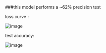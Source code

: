 ###this model performs a ~62% precision test

loss curve :

![image](https://github.com/PGImage/CACU/blob/master/example/cifar_10_quick_bin/img/loss.jpg)

test accuracy:

![image](https://github.com/PGImage/CACU/blob/master/example/cifar_10_quick_bin/img/accuracy.jpg)
